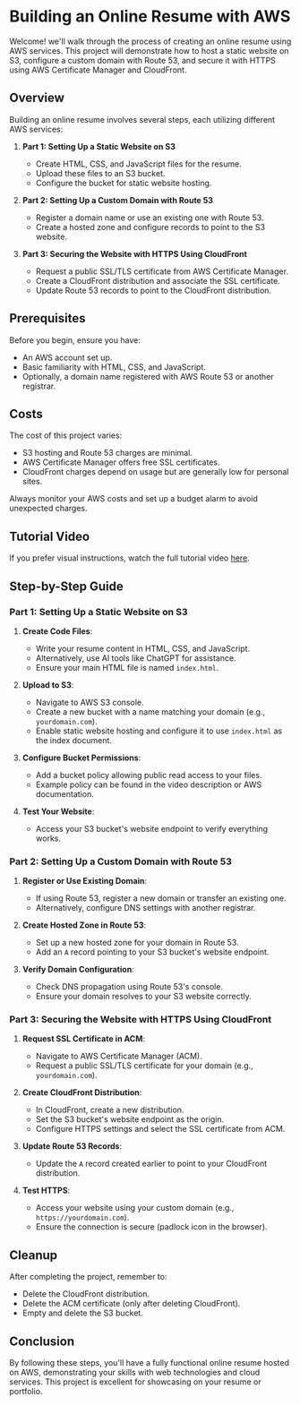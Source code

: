 # Building an Online Resume with AWS

Welcome! we'll walk through the process of creating an online resume using AWS services. This project will demonstrate how to host a static website on S3, configure a custom domain with Route 53, and secure it with HTTPS using AWS Certificate Manager and CloudFront.

## Overview

Building an online resume involves several steps, each utilizing different AWS services:

1. **Part 1: Setting Up a Static Website on S3**
   - Create HTML, CSS, and JavaScript files for the resume.
   - Upload these files to an S3 bucket.
   - Configure the bucket for static website hosting.

2. **Part 2: Setting Up a Custom Domain with Route 53**
   - Register a domain name or use an existing one with Route 53.
   - Create a hosted zone and configure records to point to the S3 website.

3. **Part 3: Securing the Website with HTTPS Using CloudFront**
   - Request a public SSL/TLS certificate from AWS Certificate Manager.
   - Create a CloudFront distribution and associate the SSL certificate.
   - Update Route 53 records to point to the CloudFront distribution.

## Prerequisites

Before you begin, ensure you have:
- An AWS account set up.
- Basic familiarity with HTML, CSS, and JavaScript.
- Optionally, a domain name registered with AWS Route 53 or another registrar.

## Costs

The cost of this project varies:
- S3 hosting and Route 53 charges are minimal.
- AWS Certificate Manager offers free SSL certificates.
- CloudFront charges depend on usage but are generally low for personal sites.

Always monitor your AWS costs and set up a budget alarm to avoid unexpected charges.

## Tutorial Video

If you prefer visual instructions, watch the full tutorial video [here](https://www.youtube.com/watch?v=yourvideolink).

## Step-by-Step Guide

### Part 1: Setting Up a Static Website on S3

1. **Create Code Files**:
   - Write your resume content in HTML, CSS, and JavaScript.
   - Alternatively, use AI tools like ChatGPT for assistance.
   - Ensure your main HTML file is named `index.html`.

2. **Upload to S3**:
   - Navigate to AWS S3 console.
   - Create a new bucket with a name matching your domain (e.g., `yourdomain.com`).
   - Enable static website hosting and configure it to use `index.html` as the index document.

3. **Configure Bucket Permissions**:
   - Add a bucket policy allowing public read access to your files.
   - Example policy can be found in the video description or AWS documentation.

4. **Test Your Website**:
   - Access your S3 bucket's website endpoint to verify everything works.

### Part 2: Setting Up a Custom Domain with Route 53

1. **Register or Use Existing Domain**:
   - If using Route 53, register a new domain or transfer an existing one.
   - Alternatively, configure DNS settings with another registrar.

2. **Create Hosted Zone in Route 53**:
   - Set up a new hosted zone for your domain in Route 53.
   - Add an `A` record pointing to your S3 bucket's website endpoint.

3. **Verify Domain Configuration**:
   - Check DNS propagation using Route 53's console.
   - Ensure your domain resolves to your S3 website correctly.

### Part 3: Securing the Website with HTTPS Using CloudFront

1. **Request SSL Certificate in ACM**:
   - Navigate to AWS Certificate Manager (ACM).
   - Request a public SSL/TLS certificate for your domain (e.g., `yourdomain.com`).

2. **Create CloudFront Distribution**:
   - In CloudFront, create a new distribution.
   - Set the S3 bucket's website endpoint as the origin.
   - Configure HTTPS settings and select the SSL certificate from ACM.

3. **Update Route 53 Records**:
   - Update the `A` record created earlier to point to your CloudFront distribution.

4. **Test HTTPS**:
   - Access your website using your custom domain (e.g., `https://yourdomain.com`).
   - Ensure the connection is secure (padlock icon in the browser).

## Cleanup

After completing the project, remember to:
- Delete the CloudFront distribution.
- Delete the ACM certificate (only after deleting CloudFront).
- Empty and delete the S3 bucket.

## Conclusion

By following these steps, you'll have a fully functional online resume hosted on AWS, demonstrating your skills with web technologies and cloud services. This project is excellent for showcasing on your resume or portfolio.
